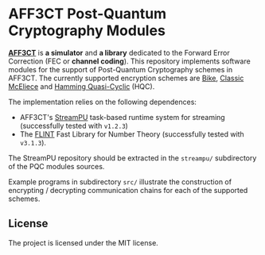 # AFF3CT Post-Quantum Cryptography Modules

[**AFF3CT**](https://aff3ct.github.io/) is **a simulator** and **a library** dedicated to the Forward Error
Correction (FEC or **channel coding**). This repository implements software modules for the support of
Post-Quantum Cryptography schemes in AFF3CT. The currently supported encryption schemes are [Bike](https://bikesuite.org/), [Classic McEliece](https://classic.mceliece.org/index.html) and [Hamming Quasi-Cyclic](https://pqc-hqc.org/) (HQC).

The implementation relies on the following dependences:
- AFF3CT's [StreamPU](https://github.com/aff3ct/StreamPU) task-based runtime system for streaming (successfully tested with `v1.2.3`)
- The [FLINT](https://flintlib.org) Fast Library for Number Theory (successfully tested with `v3.1.3`).

The StreamPU repository should be extracted in the `streampu/` subdirectory of the PQC modules sources.

Example programs in subdirectory `src/` illustrate the construction of encrypting / decrypting communication chains for each of the supported schemes.

## License

The project is licensed under the MIT license.
